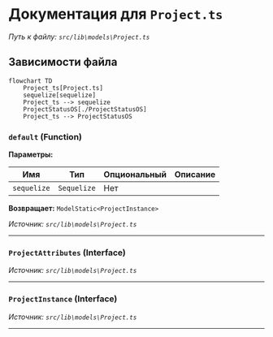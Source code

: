 # Документация для `Project.ts`

*Путь к файлу: `src/lib\models\Project.ts`*

## Зависимости файла

```mermaid
flowchart TD
    Project_ts[Project.ts]
    sequelize[sequelize]
    Project_ts --> sequelize
    ProjectStatusOS[./ProjectStatusOS]
    Project_ts --> ProjectStatusOS
```

### `default` (Function)

**Параметры:**

| Имя | Тип | Опциональный | Описание |
|---|---|---|---|
| `sequelize` | `Sequelize` | Нет |  |

**Возвращает:** `ModelStatic<ProjectInstance>`

*Источник: `src/lib\models\Project.ts`*

---
### `ProjectAttributes` (Interface)

*Источник: `src/lib\models\Project.ts`*

---
### `ProjectInstance` (Interface)

*Источник: `src/lib\models\Project.ts`*

---

